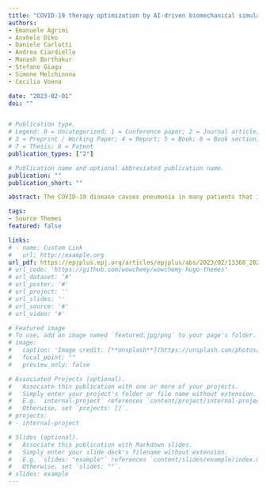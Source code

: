 ```yaml
---
title: "COVID-19 therapy optimization by AI-driven biomechanical simulations"
authors:
- Emanuele Agrimi
- Anxhelo Diko
- Daniele Carlotti
- Andrea Ciardiello
- Manash Borthakur
- Stefano Giagu
- Simone Melchionna
- Cecilia Voena

date: "2023-02-01"
doi: ""


# Publication type.
# Legend: 0 = Uncategorized; 1 = Conference paper; 2 = Journal article;
# 3 = Preprint / Working Paper; 4 = Report; 5 = Book; 6 = Book section;
# 7 = Thesis; 8 = Patent
publication_types: ["2"]

# Publication name and optional abbreviated publication name.
publication: ""
publication_short: ""

abstract: The COVID-19 disease causes pneumonia in many patients that in the most serious cases evolves into the Acute Distress Respiratory Syndrome (ARDS), requiring assisted ventilation and intensive care. In this context, identification of patients at high risk of developing ARDS is a key point for early clinical management, better clinical outcome and optimization in using the limited resources available in the intensive care units. We propose an AI-based prognostic system that makes predictions of oxygen exchange with arterial blood by using as input lung Computed Tomography (CT), the air flux in lungs obtained from biomechanical simulations and Arterial Blood Gas (ABG) analysis. We developed and investigated the feasibility of this system on a small clinical database of proven COVID-19 cases where the initial CT and various ABG reports were available for each patient.

tags:
- Source Themes
featured: false

links:
# - name: Custom Link
#   url: http://example.org
url_pdf: https://epjplus.epj.org/articles/epjplus/abs/2023/02/13360_2023_Article_3744/13360_2023_Article_3744.html
# url_code: 'https://github.com/wowchemy/wowchemy-hugo-themes'
# url_dataset: '#'
# url_poster: '#'
# url_project: ''
# url_slides: ''
# url_source: '#'
# url_video: '#'

# Featured image
# To use, add an image named `featured.jpg/png` to your page's folder. 
# image:
#   caption: 'Image credit: [**Unsplash**](https://unsplash.com/photos/s9CC2SKySJM)'
#   focal_point: ""
#   preview_only: false

# Associated Projects (optional).
#   Associate this publication with one or more of your projects.
#   Simply enter your project's folder or file name without extension.
#   E.g. `internal-project` references `content/project/internal-project/index.md`.
#   Otherwise, set `projects: []`.
# projects:
# - internal-project

# Slides (optional).
#   Associate this publication with Markdown slides.
#   Simply enter your slide deck's filename without extension.
#   E.g. `slides: "example"` references `content/slides/example/index.md`.
#   Otherwise, set `slides: ""`.
# slides: example
---
```

